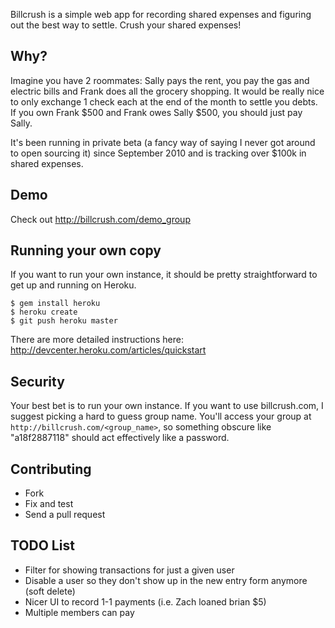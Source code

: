 Billcrush is a simple web app for recording shared expenses and figuring out the best way to settle. Crush your shared expenses!

## Why?
Imagine you have 2 roommates: Sally pays the rent, you pay the gas and electric bills and Frank does all the grocery shopping. It would be really nice to only exchange 1 check each at the end of the month to settle you debts. If you own Frank $500 and Frank owes Sally $500, you should just pay Sally.

It's been running in private beta (a fancy way of saying I never got around to open sourcing it) since September 2010 and is tracking over $100k in shared expenses.

## Demo
Check out http://billcrush.com/demo_group

## Running your own copy
If you want to run your own instance, it should be pretty straightforward to get up and running on Heroku.

```
$ gem install heroku
$ heroku create
$ git push heroku master
```

There are more detailed instructions here:
http://devcenter.heroku.com/articles/quickstart

## Security
Your best bet is to run your own instance. If you want to use billcrush.com, I suggest picking a hard to guess group name. You'll access your group at `http://billcrush.com/<group_name>`, so something obscure like "a18f2887118" should act effectively like a password.


## Contributing
 * Fork
 * Fix and test
 * Send a pull request
 
## TODO List
 * Filter for showing transactions for just a given user
 * Disable a user so they don't show up in the new entry form anymore (soft delete)
 * Nicer UI to record 1-1 payments (i.e. Zach loaned brian $5)
 * Multiple members can pay

